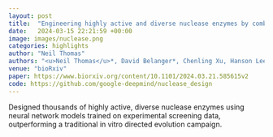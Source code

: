 ```yaml
---
layout: post
title:  "Engineering highly active and diverse nuclease enzymes by combining machine learning and ultra-high-throughput screening"
date:   2024-03-15 22:21:59 +00:00
image: images/nuclease.png
categories: highlights
author: "Neil Thomas"
authors: "<u>Neil Thomas</u>*, David Belanger*, Chenling Xu, Hanson Lee, Kathleen Hirano, Kosuke Iwai, Vanja Polic, Kendra Nyberg, Kevin Hoff, Lucas Frenz, Charlie Emrich, Jun W Kim, Mariya Chavarha, Abi Ramanan, Jeremy Agresti, Lucy J Colwell"
venue: "bioRxiv"
paper: https://www.biorxiv.org/content/10.1101/2024.03.21.585615v2
code: https://github.com/google-deepmind/nuclease_design
---
```

Designed thousands of highly active, diverse nuclease enzymes using neural network models trained on experimental screening data, outperforming a traditional in vitro directed evolution campaign.